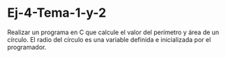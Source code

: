 # Ej-4-Tema-1-y-2
Realizar un programa en C que calcule el valor del perímetro y área de un  círculo. El  radio del círculo es una variable definida e inicializada por el programador.
